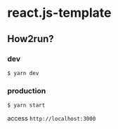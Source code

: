 # react.js-template

## How2run?

### dev

```
$ yarn dev
```

### production

```
$ yarn start
```

access `http://localhost:3000`
